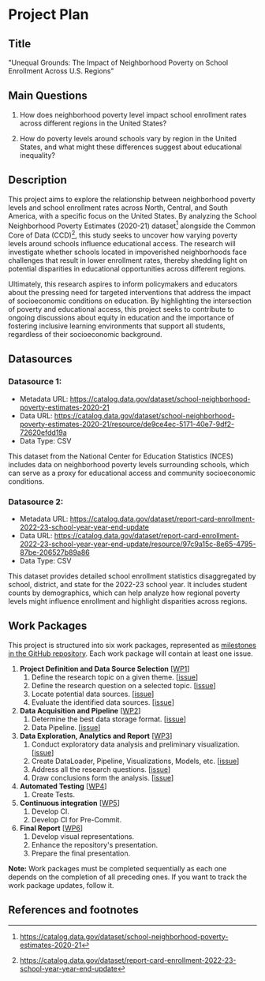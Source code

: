 # Project Plan

## Title

"Unequal Grounds: The Impact of Neighborhood Poverty on School Enrollment Across U.S. Regions"

## Main Questions

1. How does neighborhood poverty level impact school enrollment rates across different regions in the United States?

2. How do poverty levels around schools vary by region in the United States, and what might these differences suggest
   about educational inequality?

## Description


This project aims to explore the relationship between neighborhood poverty levels and school enrollment rates across North, Central, 
and South America, with a specific focus on the United States. By analyzing the School Neighborhood Poverty Estimates (2020-21) dataset[^r1] 
alongside the Common Core of Data (CCD)[^r2], this study seeks to uncover how varying poverty levels around schools influence educational access.
The research will investigate whether schools located in impoverished neighborhoods face challenges that result in lower enrollment rates, 
thereby shedding light on potential disparities in educational opportunities across different regions.

Ultimately, this research aspires to inform policymakers and educators about the pressing need for targeted interventions that address the 
impact of socioeconomic conditions on education. By highlighting the intersection of poverty and educational access, this project seeks to 
contribute to ongoing discussions about equity in education and the importance of fostering inclusive learning environments that support 
all students, regardless of their socioeconomic background​.

## Datasources


### Datasource 1:
* Metadata URL: https://catalog.data.gov/dataset/school-neighborhood-poverty-estimates-2020-21
* Data URL: https://catalog.data.gov/dataset/school-neighborhood-poverty-estimates-2020-21/resource/de9ce4ec-5171-40e7-9df2-72620efdd19a
* Data Type: CSV

This dataset from the National Center for Education Statistics (NCES) includes data on neighborhood poverty levels surrounding schools, which can serve as a proxy for educational access and community socioeconomic conditions.

### Datasource 2:
* Metadata URL: https://catalog.data.gov/dataset/report-card-enrollment-2022-23-school-year-year-end-update
* Data URL: https://catalog.data.gov/dataset/report-card-enrollment-2022-23-school-year-year-end-update/resource/97c9a15c-8e65-4795-87be-206527b89a86
* Data Type: CSV
  
This dataset provides detailed school enrollment statistics disaggregated by school, district, and state for the 2022-23 school year. It includes student counts by demographics, which can help analyze how regional poverty levels might influence enrollment and highlight disparities across regions.

## Work Packages
This project is structured into six work packages, represented as [milestones in the GitHub repository](https://github.com/maazk9119/Data-Engineering-Pipeline/milestones).
Each work package will contain at least one issue.

1. **Project Definition and Data Source Selection** [[WP1](https://github.com/maazk9119/Data-Engineering-Pipeline/milestone/1)]
    1. Define the research topic on a given theme. [[issue](https://github.com/maazk9119/Data-Engineering-Pipeline/issues/1)] 
    2. Define the research question on a selected topic. [[issue](https://github.com/maazk9119/Data-Engineering-Pipeline/issues/2)]
    3. Locate potential data sources. [[issue](https://github.com/maazk9119/Data-Engineering-Pipeline/issues/6)]
    4. Evaluate the identified data sources. [[issue](https://github.com/maazk9119/Data-Engineering-Pipeline/issues/7)]
2. **Data Acquisition and Pipeline** [[WP2](https://github.com/maazk9119/Data-Engineering-Pipeline/milestone/2)]
    1. Determine the best data storage format. [[issue](https://github.com/maazk9119/Data-Engineering-Pipeline/issues/8)]
    3. Data Pipeline. [[issue](https://github.com/maazk9119/Data-Engineering-Pipeline/issues/9)]
3. **Data Exploration, Analytics and Report** [[WP3](https://github.com/maazk9119/Data-Engineering-Pipeline/milestone/3)]
    1. Conduct exploratory data analysis and preliminary visualization. [[issue](https://github.com/maazk9119/Data-Engineering-Pipeline/issues/15)]
    2. Create DataLoader, Pipeline, Visualizations, Models, etc. [[issue](https://github.com/maazk9119/Data-Engineering-Pipeline/issues/16)]
    3. Address all the research questions. [[issue](https://github.com/maazk9119/Data-Engineering-Pipeline/issues/17)]
    4. Draw conclusions form the analysis. [[issue](https://github.com/maazk9119/Data-Engineering-Pipeline/issues/18)]
4. **Automated Testing** [[WP4](https://github.com/maazk9119/Data-Engineering-Pipeline/milestone/4)]
    1. Create Tests.
5. **Continuous integration** [[WP5](https://github.com/maazk9119/Data-Engineering-Pipeline/milestone/5)]
    1. Develop CI.
    2. Develop CI for Pre-Commit.
6. **Final Report** [[WP6](https://github.com/maazk9119/Data-Engineering-Pipeline/milestone/6)]
    1. Develop visual representations. 
    2. Enhance the repository's presentation. 
    3. Prepare the final presentation.
  
**Note:** Work packages must be completed sequentially as each one depends on the completion of all preceding ones. If you want to track the work package updates, follow it. 




## References and footnotes
[^r1]: https://catalog.data.gov/dataset/school-neighborhood-poverty-estimates-2020-21
[^r2]: https://catalog.data.gov/dataset/report-card-enrollment-2022-23-school-year-year-end-update
